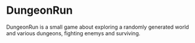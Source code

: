 DungeonRun
==========
DungeonRun is a small game about exploring a randomly generated world and various dungeons, fighting enemys and surviving.
